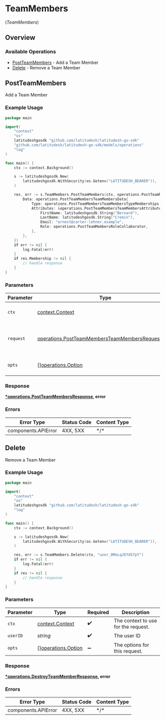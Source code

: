 # TeamMembers
(*TeamMembers*)

## Overview

### Available Operations

* [PostTeamMembers](#postteammembers) - Add a Team Member
* [Delete](#delete) - Remove a Team Member

## PostTeamMembers

Add a Team Member

### Example Usage

<!-- UsageSnippet language="go" operationID="post-team-members" method="post" path="/team/members" -->
```go
package main

import(
	"context"
	"os"
	latitudeshgosdk "github.com/latitudesh/latitudesh-go-sdk"
	"github.com/latitudesh/latitudesh-go-sdk/models/operations"
	"log"
)

func main() {
    ctx := context.Background()

    s := latitudeshgosdk.New(
        latitudeshgosdk.WithSecurity(os.Getenv("LATITUDESH_BEARER")),
    )

    res, err := s.TeamMembers.PostTeamMembers(ctx, operations.PostTeamMembersTeamMembersRequestBody{
        Data: operations.PostTeamMembersTeamMembersData{
            Type: operations.PostTeamMembersTeamMembersTypeMemberships,
            Attributes: &operations.PostTeamMembersTeamMembersAttributes{
                FirstName: latitudeshgosdk.String("Bernard"),
                LastName: latitudeshgosdk.String("Cremin"),
                Email: "ernest@carter-lehner.example",
                Role: operations.PostTeamMembersRoleCollaborator,
            },
        },
    })
    if err != nil {
        log.Fatal(err)
    }
    if res.Membership != nil {
        // handle response
    }
}
```

### Parameters

| Parameter                                                                                                            | Type                                                                                                                 | Required                                                                                                             | Description                                                                                                          |
| -------------------------------------------------------------------------------------------------------------------- | -------------------------------------------------------------------------------------------------------------------- | -------------------------------------------------------------------------------------------------------------------- | -------------------------------------------------------------------------------------------------------------------- |
| `ctx`                                                                                                                | [context.Context](https://pkg.go.dev/context#Context)                                                                | :heavy_check_mark:                                                                                                   | The context to use for the request.                                                                                  |
| `request`                                                                                                            | [operations.PostTeamMembersTeamMembersRequestBody](../../models/operations/postteammembersteammembersrequestbody.md) | :heavy_check_mark:                                                                                                   | The request object to use for the request.                                                                           |
| `opts`                                                                                                               | [][operations.Option](../../models/operations/option.md)                                                             | :heavy_minus_sign:                                                                                                   | The options for this request.                                                                                        |

### Response

**[*operations.PostTeamMembersResponse](../../models/operations/postteammembersresponse.md), error**

### Errors

| Error Type          | Status Code         | Content Type        |
| ------------------- | ------------------- | ------------------- |
| components.APIError | 4XX, 5XX            | \*/\*               |

## Delete

Remove a Team Member

### Example Usage

<!-- UsageSnippet language="go" operationID="destroy-team-member" method="delete" path="/team/members/{user_id}" -->
```go
package main

import(
	"context"
	"os"
	latitudeshgosdk "github.com/latitudesh/latitudesh-go-sdk"
	"log"
)

func main() {
    ctx := context.Background()

    s := latitudeshgosdk.New(
        latitudeshgosdk.WithSecurity(os.Getenv("LATITUDESH_BEARER")),
    )

    res, err := s.TeamMembers.Delete(ctx, "user_0MoLqJEYd57pY")
    if err != nil {
        log.Fatal(err)
    }
    if res != nil {
        // handle response
    }
}
```

### Parameters

| Parameter                                                | Type                                                     | Required                                                 | Description                                              |
| -------------------------------------------------------- | -------------------------------------------------------- | -------------------------------------------------------- | -------------------------------------------------------- |
| `ctx`                                                    | [context.Context](https://pkg.go.dev/context#Context)    | :heavy_check_mark:                                       | The context to use for the request.                      |
| `userID`                                                 | *string*                                                 | :heavy_check_mark:                                       | The user ID                                              |
| `opts`                                                   | [][operations.Option](../../models/operations/option.md) | :heavy_minus_sign:                                       | The options for this request.                            |

### Response

**[*operations.DestroyTeamMemberResponse](../../models/operations/destroyteammemberresponse.md), error**

### Errors

| Error Type          | Status Code         | Content Type        |
| ------------------- | ------------------- | ------------------- |
| components.APIError | 4XX, 5XX            | \*/\*               |